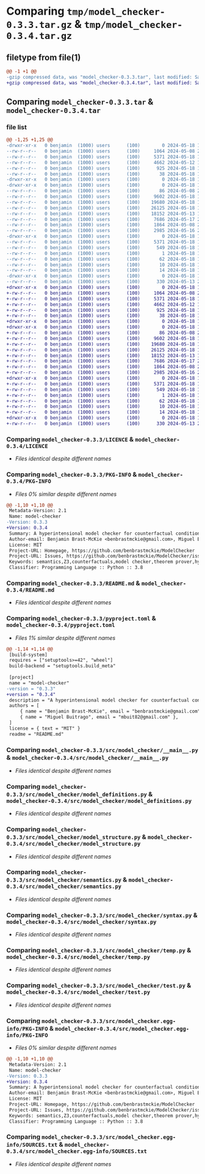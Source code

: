 # Comparing `tmp/model_checker-0.3.3.tar.gz` & `tmp/model_checker-0.3.4.tar.gz`

## filetype from file(1)

```diff
@@ -1 +1 @@
-gzip compressed data, was "model_checker-0.3.3.tar", last modified: Sat May 18 15:09:29 2024, max compression
+gzip compressed data, was "model_checker-0.3.4.tar", last modified: Sat May 18 15:31:16 2024, max compression
```

## Comparing `model_checker-0.3.3.tar` & `model_checker-0.3.4.tar`

### file list

```diff
@@ -1,25 +1,25 @@
-drwxr-xr-x   0 benjamin  (1000) users      (100)        0 2024-05-18 15:09:29.239747 model_checker-0.3.3/
--rw-r--r--   0 benjamin  (1000) users      (100)     1064 2024-05-08 20:11:06.000000 model_checker-0.3.3/LICENCE
--rw-r--r--   0 benjamin  (1000) users      (100)     5371 2024-05-18 15:09:29.239747 model_checker-0.3.3/PKG-INFO
--rw-r--r--   0 benjamin  (1000) users      (100)     4662 2024-05-12 17:17:50.000000 model_checker-0.3.3/README.md
--rw-r--r--   0 benjamin  (1000) users      (100)      925 2024-05-18 15:09:21.000000 model_checker-0.3.3/pyproject.toml
--rw-r--r--   0 benjamin  (1000) users      (100)       38 2024-05-18 15:09:29.239747 model_checker-0.3.3/setup.cfg
-drwxr-xr-x   0 benjamin  (1000) users      (100)        0 2024-05-18 15:09:29.238747 model_checker-0.3.3/src/
-drwxr-xr-x   0 benjamin  (1000) users      (100)        0 2024-05-18 15:09:29.238747 model_checker-0.3.3/src/model_checker/
--rw-r--r--   0 benjamin  (1000) users      (100)       86 2024-05-08 21:34:17.000000 model_checker-0.3.3/src/model_checker/__init__.py
--rw-r--r--   0 benjamin  (1000) users      (100)     9602 2024-05-18 15:08:34.000000 model_checker-0.3.3/src/model_checker/__main__.py
--rw-r--r--   0 benjamin  (1000) users      (100)    19680 2024-05-18 15:02:56.000000 model_checker-0.3.3/src/model_checker/model_definitions.py
--rw-r--r--   0 benjamin  (1000) users      (100)    26125 2024-05-18 15:08:46.000000 model_checker-0.3.3/src/model_checker/model_structure.py
--rw-r--r--   0 benjamin  (1000) users      (100)    18152 2024-05-13 15:43:10.000000 model_checker-0.3.3/src/model_checker/semantics.py
--rw-r--r--   0 benjamin  (1000) users      (100)     7686 2024-05-17 23:03:51.000000 model_checker-0.3.3/src/model_checker/syntax.py
--rw-r--r--   0 benjamin  (1000) users      (100)     1864 2024-05-08 20:49:46.000000 model_checker-0.3.3/src/model_checker/temp.py
--rw-r--r--   0 benjamin  (1000) users      (100)     2985 2024-05-16 20:27:14.000000 model_checker-0.3.3/src/model_checker/test.py
-drwxr-xr-x   0 benjamin  (1000) users      (100)        0 2024-05-18 15:09:29.239747 model_checker-0.3.3/src/model_checker.egg-info/
--rw-r--r--   0 benjamin  (1000) users      (100)     5371 2024-05-18 15:09:29.000000 model_checker-0.3.3/src/model_checker.egg-info/PKG-INFO
--rw-r--r--   0 benjamin  (1000) users      (100)      549 2024-05-18 15:09:29.000000 model_checker-0.3.3/src/model_checker.egg-info/SOURCES.txt
--rw-r--r--   0 benjamin  (1000) users      (100)        1 2024-05-18 15:09:29.000000 model_checker-0.3.3/src/model_checker.egg-info/dependency_links.txt
--rw-r--r--   0 benjamin  (1000) users      (100)       62 2024-05-18 15:09:29.000000 model_checker-0.3.3/src/model_checker.egg-info/entry_points.txt
--rw-r--r--   0 benjamin  (1000) users      (100)       10 2024-05-18 15:09:29.000000 model_checker-0.3.3/src/model_checker.egg-info/requires.txt
--rw-r--r--   0 benjamin  (1000) users      (100)       14 2024-05-18 15:09:29.000000 model_checker-0.3.3/src/model_checker.egg-info/top_level.txt
-drwxr-xr-x   0 benjamin  (1000) users      (100)        0 2024-05-18 15:09:29.239747 model_checker-0.3.3/test/
--rw-r--r--   0 benjamin  (1000) users      (100)      330 2024-05-13 22:46:42.000000 model_checker-0.3.3/test/test_examples.py
+drwxr-xr-x   0 benjamin  (1000) users      (100)        0 2024-05-18 15:31:16.091332 model_checker-0.3.4/
+-rw-r--r--   0 benjamin  (1000) users      (100)     1064 2024-05-08 20:11:06.000000 model_checker-0.3.4/LICENCE
+-rw-r--r--   0 benjamin  (1000) users      (100)     5371 2024-05-18 15:31:16.090332 model_checker-0.3.4/PKG-INFO
+-rw-r--r--   0 benjamin  (1000) users      (100)     4662 2024-05-12 17:17:50.000000 model_checker-0.3.4/README.md
+-rw-r--r--   0 benjamin  (1000) users      (100)      925 2024-05-18 15:27:08.000000 model_checker-0.3.4/pyproject.toml
+-rw-r--r--   0 benjamin  (1000) users      (100)       38 2024-05-18 15:31:16.091332 model_checker-0.3.4/setup.cfg
+drwxr-xr-x   0 benjamin  (1000) users      (100)        0 2024-05-18 15:31:16.090332 model_checker-0.3.4/src/
+drwxr-xr-x   0 benjamin  (1000) users      (100)        0 2024-05-18 15:31:16.090332 model_checker-0.3.4/src/model_checker/
+-rw-r--r--   0 benjamin  (1000) users      (100)       86 2024-05-08 21:34:17.000000 model_checker-0.3.4/src/model_checker/__init__.py
+-rw-r--r--   0 benjamin  (1000) users      (100)     9602 2024-05-18 15:29:17.000000 model_checker-0.3.4/src/model_checker/__main__.py
+-rw-r--r--   0 benjamin  (1000) users      (100)    19680 2024-05-18 15:02:56.000000 model_checker-0.3.4/src/model_checker/model_definitions.py
+-rw-r--r--   0 benjamin  (1000) users      (100)    26125 2024-05-18 15:29:14.000000 model_checker-0.3.4/src/model_checker/model_structure.py
+-rw-r--r--   0 benjamin  (1000) users      (100)    18152 2024-05-13 15:43:10.000000 model_checker-0.3.4/src/model_checker/semantics.py
+-rw-r--r--   0 benjamin  (1000) users      (100)     7686 2024-05-17 23:03:51.000000 model_checker-0.3.4/src/model_checker/syntax.py
+-rw-r--r--   0 benjamin  (1000) users      (100)     1864 2024-05-08 20:49:46.000000 model_checker-0.3.4/src/model_checker/temp.py
+-rw-r--r--   0 benjamin  (1000) users      (100)     2985 2024-05-16 20:27:14.000000 model_checker-0.3.4/src/model_checker/test.py
+drwxr-xr-x   0 benjamin  (1000) users      (100)        0 2024-05-18 15:31:16.090332 model_checker-0.3.4/src/model_checker.egg-info/
+-rw-r--r--   0 benjamin  (1000) users      (100)     5371 2024-05-18 15:31:16.000000 model_checker-0.3.4/src/model_checker.egg-info/PKG-INFO
+-rw-r--r--   0 benjamin  (1000) users      (100)      549 2024-05-18 15:31:16.000000 model_checker-0.3.4/src/model_checker.egg-info/SOURCES.txt
+-rw-r--r--   0 benjamin  (1000) users      (100)        1 2024-05-18 15:31:16.000000 model_checker-0.3.4/src/model_checker.egg-info/dependency_links.txt
+-rw-r--r--   0 benjamin  (1000) users      (100)       62 2024-05-18 15:31:16.000000 model_checker-0.3.4/src/model_checker.egg-info/entry_points.txt
+-rw-r--r--   0 benjamin  (1000) users      (100)       10 2024-05-18 15:31:16.000000 model_checker-0.3.4/src/model_checker.egg-info/requires.txt
+-rw-r--r--   0 benjamin  (1000) users      (100)       14 2024-05-18 15:31:16.000000 model_checker-0.3.4/src/model_checker.egg-info/top_level.txt
+drwxr-xr-x   0 benjamin  (1000) users      (100)        0 2024-05-18 15:31:16.090332 model_checker-0.3.4/test/
+-rw-r--r--   0 benjamin  (1000) users      (100)      330 2024-05-13 22:46:42.000000 model_checker-0.3.4/test/test_examples.py
```

### Comparing `model_checker-0.3.3/LICENCE` & `model_checker-0.3.4/LICENCE`

 * *Files identical despite different names*

### Comparing `model_checker-0.3.3/PKG-INFO` & `model_checker-0.3.4/PKG-INFO`

 * *Files 0% similar despite different names*

```diff
@@ -1,10 +1,10 @@
 Metadata-Version: 2.1
 Name: model-checker
-Version: 0.3.3
+Version: 0.3.4
 Summary: A hyperintensional model checker for counterfactual conditionals
 Author-email: Benjamin Brast-McKie <benbrastmckie@gmail.com>, Miguel Buitrago <mbuit82@gmail.com>
 License: MIT
 Project-URL: Homepage, https://github.com/benbrastmckie/ModelChecker
 Project-URL: Issues, https://github.com/benbrastmckie/ModelChecker/issues
 Keywords: semantics,Z3,counterfactuals,model checker,theorem prover,hyperintensionality
 Classifier: Programming Language :: Python :: 3.8
```

### Comparing `model_checker-0.3.3/README.md` & `model_checker-0.3.4/README.md`

 * *Files identical despite different names*

### Comparing `model_checker-0.3.3/pyproject.toml` & `model_checker-0.3.4/pyproject.toml`

 * *Files 1% similar despite different names*

```diff
@@ -1,14 +1,14 @@
 [build-system]
 requires = ["setuptools>=42", "wheel"]
 build-backend = "setuptools.build_meta"
 
 [project]
 name = "model-checker"
-version = "0.3.3"
+version = "0.3.4"
 description = "A hyperintensional model checker for counterfactual conditionals"
 authors = [
     { name = "Benjamin Brast-McKie", email = "benbrastmckie@gmail.com" },
     { name = "Miguel Buitrago", email = "mbuit82@gmail.com" },
 ]
 license = { text = "MIT" }
 readme = "README.md"
```

### Comparing `model_checker-0.3.3/src/model_checker/__main__.py` & `model_checker-0.3.4/src/model_checker/__main__.py`

 * *Files identical despite different names*

### Comparing `model_checker-0.3.3/src/model_checker/model_definitions.py` & `model_checker-0.3.4/src/model_checker/model_definitions.py`

 * *Files identical despite different names*

### Comparing `model_checker-0.3.3/src/model_checker/model_structure.py` & `model_checker-0.3.4/src/model_checker/model_structure.py`

 * *Files identical despite different names*

### Comparing `model_checker-0.3.3/src/model_checker/semantics.py` & `model_checker-0.3.4/src/model_checker/semantics.py`

 * *Files identical despite different names*

### Comparing `model_checker-0.3.3/src/model_checker/syntax.py` & `model_checker-0.3.4/src/model_checker/syntax.py`

 * *Files identical despite different names*

### Comparing `model_checker-0.3.3/src/model_checker/temp.py` & `model_checker-0.3.4/src/model_checker/temp.py`

 * *Files identical despite different names*

### Comparing `model_checker-0.3.3/src/model_checker/test.py` & `model_checker-0.3.4/src/model_checker/test.py`

 * *Files identical despite different names*

### Comparing `model_checker-0.3.3/src/model_checker.egg-info/PKG-INFO` & `model_checker-0.3.4/src/model_checker.egg-info/PKG-INFO`

 * *Files 0% similar despite different names*

```diff
@@ -1,10 +1,10 @@
 Metadata-Version: 2.1
 Name: model-checker
-Version: 0.3.3
+Version: 0.3.4
 Summary: A hyperintensional model checker for counterfactual conditionals
 Author-email: Benjamin Brast-McKie <benbrastmckie@gmail.com>, Miguel Buitrago <mbuit82@gmail.com>
 License: MIT
 Project-URL: Homepage, https://github.com/benbrastmckie/ModelChecker
 Project-URL: Issues, https://github.com/benbrastmckie/ModelChecker/issues
 Keywords: semantics,Z3,counterfactuals,model checker,theorem prover,hyperintensionality
 Classifier: Programming Language :: Python :: 3.8
```

### Comparing `model_checker-0.3.3/src/model_checker.egg-info/SOURCES.txt` & `model_checker-0.3.4/src/model_checker.egg-info/SOURCES.txt`

 * *Files identical despite different names*


